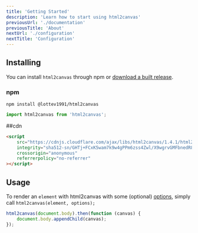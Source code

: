 ```yaml
---
title: 'Getting Started'
description: 'Learn how to start using html2canvas'
previousUrl: './documentation'
previousTitle: 'About'
nextUrl: './configuration'
nextTitle: 'Configuration'
---
```


## Installing

You can install `html2canvas` through npm or [download a built release](https://github.com/niklasvh/html2canvas/releases).

### npm

    npm install @lottev1991/html2canvas

```javascript
import html2canvas from 'html2canvas';
```

##cdn

```html
<script
    src="https://cdnjs.cloudflare.com/ajax/libs/html2canvas/1.4.1/html2canvas.js"
    integrity="sha512-sn/GHTj+FCxK5wam7k9w4gPPm6zss4Zwl/X9wgrvGMFbnedR8lTUSLdsolDRBRzsX6N+YgG6OWyvn9qaFVXH9w=="
    crossorigin="anonymous"
    referrerpolicy="no-referrer"
></script>
```

## Usage

To render an `element` with html2canvas with some (optional) [options](/configuration/), simply call `html2canvas(element, options);`

```javascript
html2canvas(document.body).then(function (canvas) {
    document.body.appendChild(canvas);
});
```
